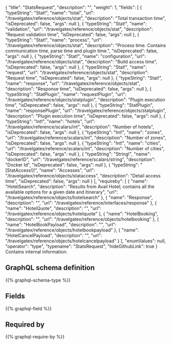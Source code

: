 {
  "title": "StatsRequest",
  "description": "",
  "weight": 1,
  "fields": [
    {
      "typeString": "Stat!",
      "name": "total",
      "url": "/travelgatex/reference/objects/stat",
      "description": "Total transaction time",
      "isDeprecated": false,
      "args": null
    },
    {
      "typeString": "Stat!",
      "name": "validation",
      "url": "/travelgatex/reference/objects/stat",
      "description": "Request validation time",
      "isDeprecated": false,
      "args": null
    },
    {
      "typeString": "Stat!",
      "name": "process",
      "url": "/travelgatex/reference/objects/stat",
      "description": "Process time. Contains communication time, parse time and plugin time.",
      "isDeprecated": false,
      "args": null
    },
    {
      "typeString": "Stat!",
      "name": "configuration",
      "url": "/travelgatex/reference/objects/stat",
      "description": "Build access time",
      "isDeprecated": false,
      "args": null
    },
    {
      "typeString": "Stat!",
      "name": "request",
      "url": "/travelgatex/reference/objects/stat",
      "description": "Request time",
      "isDeprecated": false,
      "args": null
    },
    {
      "typeString": "Stat!",
      "name": "response",
      "url": "/travelgatex/reference/objects/stat",
      "description": "Response time",
      "isDeprecated": false,
      "args": null
    },
    {
      "typeString": "StatPlugin",
      "name": "requestPlugin",
      "url": "/travelgatex/reference/objects/statplugin",
      "description": "Plugin execution time",
      "isDeprecated": false,
      "args": null
    },
    {
      "typeString": "StatPlugin",
      "name": "responsePlugin",
      "url": "/travelgatex/reference/objects/statplugin",
      "description": "Plugin execution time",
      "isDeprecated": false,
      "args": null
    },
    {
      "typeString": "Int!",
      "name": "hotels",
      "url": "/travelgatex/reference/scalars/int",
      "description": "Number of hotels",
      "isDeprecated": false,
      "args": null
    },
    {
      "typeString": "Int!",
      "name": "zones",
      "url": "/travelgatex/reference/scalars/int",
      "description": "Number of zones",
      "isDeprecated": false,
      "args": null
    },
    {
      "typeString": "Int!",
      "name": "cities",
      "url": "/travelgatex/reference/scalars/int",
      "description": "Number of cities",
      "isDeprecated": false,
      "args": null
    },
    {
      "typeString": "String!",
      "name": "dockerID",
      "url": "/travelgatex/reference/scalars/string",
      "description": "Docker Id",
      "isDeprecated": false,
      "args": null
    },
    {
      "typeString": "[StatAccess!]!",
      "name": "Accesses",
      "url": "/travelgatex/reference/objects/stataccess",
      "description": "Detail access time",
      "isDeprecated": false,
      "args": null
    }
  ],
  "requireby": [
    {
      "name": "HotelSearch",
      "description": "Results from Avail Hotel; contains all the available options for a given date and itinerary",
      "url": "/travelgatex/reference/objects/hotelsearch"
    },
    {
      "name": "Response",
      "description": "",
      "url": "/travelgatex/reference/interfaces/response"
    },
    {
      "name": "HotelQuote",
      "description": "",
      "url": "/travelgatex/reference/objects/hotelquote"
    },
    {
      "name": "HotelBooking",
      "description": "",
      "url": "/travelgatex/reference/objects/hotelbooking"
    },
    {
      "name": "HotelBookPayload",
      "description": "",
      "url": "/travelgatex/reference/objects/hotelbookpayload"
    },
    {
      "name": "HotelCancelPayload",
      "description": "",
      "url": "/travelgatex/reference/objects/hotelcancelpayload"
    }
  ],
  "enumValues": null,
  "operator": "type",
  "typename": "StatsRequest",
  "hideGithubLink": true
}
Contains internal information.
## GraphQL schema definition

{{% graphql-schema-type %}}

## Fields

{{% graphql-field %}}

## Required by

{{% graphql-require-by %}}
